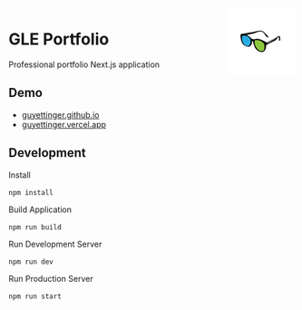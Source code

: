 <a href="/">
    <img alt="logo" src="public/images/logo-flipped.png" align="right" width="120" height="120"/>
</a>

# GLE Portfolio

Professional portfolio Next.js application

## Demo

- [guyettinger.github.io](https://guyettinger.github.io/)
- [guyettinger.vercel.app](https://guyettinger.vercel.app/)

## Development

Install

```
npm install
```

Build Application

```
npm run build
```

Run Development Server

```
npm run dev
```

Run Production Server

```
npm run start
```
